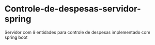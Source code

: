 # Controle-de-despesas-servidor-spring
Servidor com 6 entidades para controle de despesas implementado com spring boot
